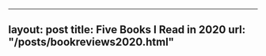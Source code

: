 
---
layout:       post
title:        Five Books I Read in 2020
url:          "/posts/bookreviews2020.html"
---
            